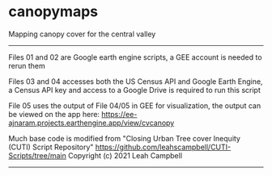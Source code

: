 # canopymaps
Mapping canopy cover for the central valley
***************************************************************************************
Files 01 and 02 are Google earth engine scripts, a GEE account is needed to rerun them

Files 03 and 04 accesses both the US Census API and Google Earth Engine, a Census API key and access to a Google Drive is required to run this script

File 05 uses the output of File 04/05 in GEE for visualization, the output can be viewed on the app here:
https://ee-ajnaram.projects.earthengine.app/view/cvcanopy

Much base code is modified from "Closing Urban Tree cover Inequity (CUTI) Script Repository" 
https://github.com/leahscampbell/CUTI-Scripts/tree/main Copyright (c) 2021 Leah Campbell
**************************************************************************************



